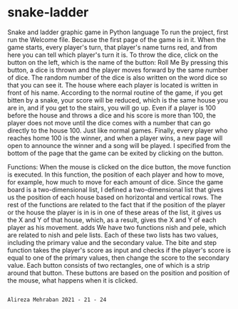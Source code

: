 # snake-ladder
Snake and ladder graphic game in Python language
To run the project, first run the Welcome file. Because the first page of the game is in it.
When the game starts, every player's turn, that player's name turns red, and from here you can tell which player's turn it is. To throw the dice, click on the button on the left, which is the name of the button:
Roll Me
By pressing this button, a dice is thrown and the player moves forward by the same number of dice. The random number of the dice is also written on the word dice so that you can see it. The house where each player is located is written in front of his name.
According to the normal routine of the game, if you get bitten by a snake, your score will be reduced, which is the same house you are in, and if you get to the stairs, you will go up. Even if a player is 100 before the house and throws a dice and his score is more than 100, the player does not move until the dice comes with a number that can go directly to the house 100. Just like normal games.
Finally, every player who reaches home 100 is the winner, and when a player wins, a new page will open to announce the winner and a song will be played. I specified from the bottom of the page that the game can be exited by clicking on the button.

Functions:
When the mouse is clicked on the dice button, the move function is executed. In this function, the position of each player and how to move, for example, how much to move for each amount of dice.
Since the game board is a two-dimensional list, I defined a two-dimensional list that gives us the position of each house based on horizontal and vertical rows. The rest of the functions are related to the fact that if the position of the player or the house the player is in is in one of these areas of the list, it gives us the X and Y of that house, which, as a result, gives the X and Y of each player as his movement. adds
We have two functions nish and pele, which are related to nish and pele lists. Each of these two lists has two values, including the primary value and the secondary value. The bite and step function takes the player's score as input and checks if the player's score is equal to one of the primary values, then change the score to the secondary value.
Each button consists of two rectangles, one of which is a strip around that button. These buttons are based on the position and position of the mouse, what happens when it is clicked.

                                                                                             Alireza Mehraban 2021 - 21 - 24
